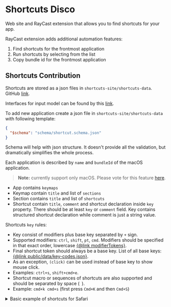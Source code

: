 # Shortcuts Disco

Web site and RayCast extension that allows you to find shortcuts for your app.

RayCast extension adds additional automation features:

1. Find shortcuts for the frontmost application
2. Run shortcuts by selecting from the list
3. Copy bundle id for the frontmost application

## Shortcuts Contribution

Shortcuts are stored as a json files in `shortcuts-site/shortcuts-data`.
GitHub [link](https://github.com/solomkinmv/shortcuts-disco/tree/main/shortcuts-site/shortcuts-data).

Interfaces for input model can be found by
this [link](https://github.com/solomkinmv/shortcuts-disco/blob/main/shortcuts-site/src/core/model/input/input-models.ts).

To add new application create a json file in `shortcuts-site/shortcuts-data` with following template:

```json
{
  "$schema": "schema/shortcut.schema.json"
}
```

Schema will help with json structure. It doesn't provide all the validation, but dramatically simplifies the whole
process.

Each application is described by `name` and `bundleId` of the macOS application.

> **Note:** currently support only macOS. Please vote for this feature [here](https://github.com/solomkinmv/shortcuts-disco/issues/2).

* App contains `keymaps`
* Keymap contain `title` and list of `sections` 
* Section contains `title` and list of `shortcuts`
* Shortcut contain `title`, `comment` and shortcut declaration inside `key` property. There should be at least `key` or `comment` field. Key contains structured shortcut declaration while comment is just a string value.

Shortcuts `key` rules:
* Key consist of modifiers plus base key separated by `+` sign.
* Supported modifiers: `ctrl`, `shift`, `pt`, `cmd`. Modifiers should be specified in that exact order, lowercase [{@link modifierTokens}](https://github.com/solomkinmv/shortcuts-disco/blob/main/shortcuts-site/src/core/model/internal/modifiers.ts).
* Final shortcut token should always be a base key. List of all base keys: [{@link public/data/key-codes.json}](https://github.com/solomkinmv/shortcuts-disco/blob/main/shortcuts-site/public/data/key-codes.json).
* As an exception, `(click)` can be used instead of base key to show mouse click.
* Examples: `ctrl+s`, `shift+cmd+e`.
* Shortcut macro or sequences of shortcuts are also supported and should be separated by space (` `).
* Example: `cmd+k cmd+s` (first press `Cmd+K` and then `Cmd+S`)

<details>
  <summary>Basic example of shortcuts for Safari</summary>

```json
{
  "$schema": "schema/shortcut.schema.json",
  "bundleId": "com.apple.Safari",
  "name": "Safari",
  "keymaps": [
    {
      "title": "Default",
      "sections": [
        {
          "title": "Bookmarks",
          "shortcuts": [
            {
              "title": "Open Bookmarks Manager",
              "key": "opt+cmd+b"
            }
          ]
        },
        {
          "title": "Current Webpage",
          "shortcuts": [
            {
              "title": "Search the current webpage",
              "key": "cmd+f"
            },
            {
              "title": "Print the current webpage",
              "key": "cmd+p"
            }
          ]
        }
      ]
    }
  ]
}
```
</details>
